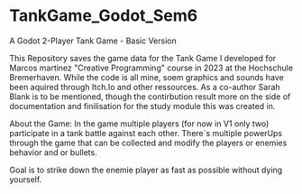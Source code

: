 # TankGame_Godot_Sem6
 A Godot 2-Player Tank Game - Basic Version

This Repository saves the game data for the Tank Game I developed for Marcos martinez "Creative Programming" course in 2023 at the Hochschule Bremerhaven.
While the code is all mine, soem graphics and sounds have been aquired through Itch.Io and other ressources.
As a co-author Sarah Blank is to be mentioned, though the contirbution result more on the side of documentation and finilisation for the study module this was created in.

About the Game:
In the game multiple players (for now in V1 only two) participate in a tank battle against each other. 
There´s multiple powerUps through the game that can be collected and modify the players or enemies behavior and or bullets.

Goal is to strike down the enemie player as fast as possible without dying yourself.

